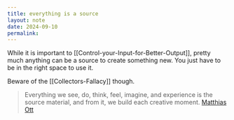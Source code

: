 ```yaml
---
title: everything is a source
layout: note
date: 2024-09-10
permalink:
---
```

While it is important to [[Control-your-Input-for-Better-Output]], pretty much anything can be a source to create something new. You just have to be in the right space to use it.

Beware of the [[Collectors-Fallacy]] though.

> Everything we see, do, think, feel, imagine, and experience is the source material, and from it, we build each creative moment. [Matthias Ott](https://matthiasott.com/notes/writing-fragments-and-the-memex-method)